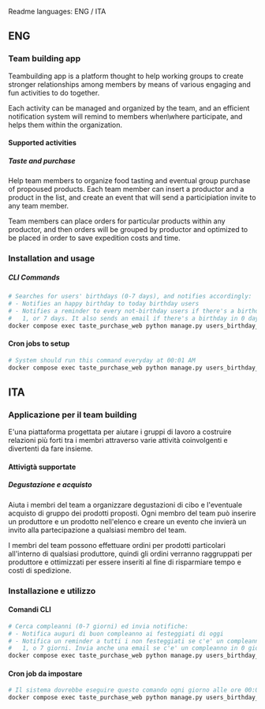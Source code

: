 Readme languages: ENG / ITA

## ENG

### Team building app
Teambuilding app is a platform thought to help working groups to create stronger relationships among members by means of various engaging and fun activities to do together.

Each activity can be managed and organized by the team, and an efficient notification system will remind to members when\where participate, and helps them within the organization.

#### Supported activities

##### Taste and purchase

Help team members to organize food tasting and eventual group purchase of propoused products.
Each team member can insert a productor and a product in the list, and create an event that will send a participiation invite to any team member.

Team members can place orders for particular products within any productor, and then orders will be grouped by productor and optimized to be placed in order to save expedition costs and time.

### Installation and usage

##### CLI Commands

```bash
# Searches for users' birthdays (0-7 days), and notifies accordingly:
# - Notifies an happy birthday to today birthday users
# - Notifies a reminder to every not-birthday users if there's a birthday in 0,
#   1, or 7 days. It also sends an email if there's a birthday in 0 days (today)
docker compose exec taste_purchase_web python manage.py users_birthday_check
```

#### Cron jobs to setup

```bash
# System should run this command everyday at 00:01 AM
docker compose exec taste_purchase_web python manage.py users_birthday_check
```

## ITA

### Applicazione per il team building
E'una piattaforma progettata per aiutare i gruppi di lavoro a costruire relazioni più forti tra i membri attraverso varie attività coinvolgenti e divertenti da fare insieme.

#### Attivigtà supportate

##### Degustazione e acquisto

Aiuta i membri del team a organizzare degustazioni di cibo e l'eventuale acquisto di gruppo dei prodotti proposti.
Ogni membro del team può inserire un produttore e un prodotto nell'elenco e creare un evento che invierà un invito alla partecipazione a qualsiasi membro del team.

I membri del team possono effettuare ordini per prodotti particolari all'interno di qualsiasi produttore, quindi gli ordini verranno raggruppati per produttore e ottimizzati per essere inseriti al fine di risparmiare tempo e costi di spedizione.

### Installazione e utilizzo

#### Comandi CLI

```bash
# Cerca compleanni (0-7 giorni) ed invia notifiche:
# - Notifica auguri di buon compleanno ai festeggiati di oggi
# - Notifica un reminder a tutti i non festeggiati se c'e' un compleanno in 0,
#   1, o 7 giorni. Invia anche una email se c'e' un compleanno in 0 giorni (oggi)
docker compose exec taste_purchase_web python manage.py users_birthday_check
```

#### Cron job da impostare

```bash
# Il sistema dovrebbe eseguire questo comando ogni giorno alle ore 00:01
docker compose exec taste_purchase_web python manage.py users_birthday_check
```
